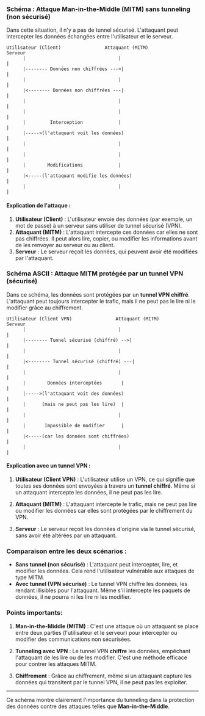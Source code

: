 ### Schéma : Attaque Man-in-the-Middle (MITM) sans tunneling (non sécurisé)

Dans cette situation, il n'y a pas de tunnel sécurisé. L'attaquant peut intercepter les données échangées entre l'utilisateur et le serveur.

```plaintext
Utilisateur (Client)                Attaquant (MITM)                 Serveur
      |                                  |                               |
      |-------- Données non chiffrées --->|                               |
      |                                  |                               |
      |<-------- Données non chiffrées ---|                               |
      |                                  |                               |
      |                                  |                               |
      |         Interception             |                               |
      |----->(l'attaquant voit les données)                              |
      |                                  |                               |
      |                                  |                               |
      |        Modifications             |                               |
      |<-----(l'attaquant modifie les données)                          |
      |                                  |                               |
```

#### Explication de l'attaque :
1. **Utilisateur (Client)** : L'utilisateur envoie des données (par exemple, un mot de passe) à un serveur sans utiliser de tunnel sécurisé (VPN).
2. **Attaquant (MITM)** : L'attaquant intercepte ces données car elles ne sont pas chiffrées. Il peut alors lire, copier, ou modifier les informations avant de les renvoyer au serveur ou au client.
3. **Serveur** : Le serveur reçoit les données, qui peuvent avoir été modifiées par l'attaquant.

### Schéma ASCII : Attaque MITM protégée par un tunnel VPN (sécurisé)

Dans ce schéma, les données sont protégées par un **tunnel VPN chiffré**. L'attaquant peut toujours intercepter le trafic, mais il ne peut pas le lire ni le modifier grâce au chiffrement.

```plaintext
Utilisateur (Client VPN)                Attaquant (MITM)                 Serveur
      |                                  |                               |
      |-------- Tunnel sécurisé (chiffré) -->|                               |
      |                                  |                               |
      |<-------- Tunnel sécurisé (chiffré) ---|                               |
      |                                  |                               |
      |        Données interceptées       |                               |
      |----->(l'attaquant voit des données)                               |
      |      (mais ne peut pas les lire)  |                               |
      |                                  |                               |
      |       Impossible de modifier      |                               |
      |<-----(car les données sont chiffrées)                             |
      |                                  |                               |
```

#### Explication avec un tunnel VPN :
1. **Utilisateur (Client VPN)** : L'utilisateur utilise un VPN, ce qui signifie que toutes ses données sont envoyées à travers un **tunnel chiffré**. Même si un attaquant intercepte les données, il ne peut pas les lire.
   
2. **Attaquant (MITM)** : L'attaquant intercepte le trafic, mais ne peut pas lire ou modifier les données car elles sont protégées par le chiffrement du VPN.
   
3. **Serveur** : Le serveur reçoit les données d'origine via le tunnel sécurisé, sans avoir été altérées par un attaquant.

### Comparaison entre les deux scénarios :
- **Sans tunnel (non sécurisé)** : L'attaquant peut intercepter, lire, et modifier les données. Cela rend l'utilisateur vulnérable aux attaques de type MITM.
- **Avec tunnel (VPN sécurisé)** : Le tunnel VPN chiffre les données, les rendant illisibles pour l'attaquant. Même s'il intercepte les paquets de données, il ne pourra ni les lire ni les modifier.

### Points importants:
1. **Man-in-the-Middle (MITM)** : C'est une attaque où un attaquant se place entre deux parties (l'utilisateur et le serveur) pour intercepter ou modifier des communications non sécurisées.
   
2. **Tunneling avec VPN** : Le tunnel VPN **chiffre** les données, empêchant l'attaquant de les lire ou de les modifier. C'est une méthode efficace pour contrer les attaques MITM.

3. **Chiffrement** : Grâce au chiffrement, même si un attaquant capture les données qui transitent par le tunnel VPN, il ne peut pas les exploiter.

---

Ce schéma  montre clairement l'importance du tunneling dans la protection des données contre des attaques telles que **Man-in-the-Middle**. 
